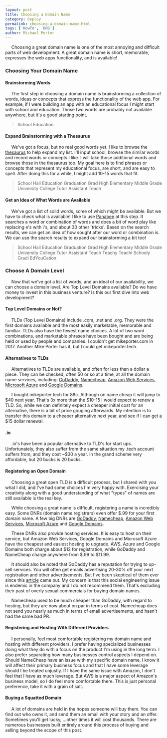 ```yaml
---
layout: post
title: Choosing a Domain Name
category: Deploy
permalink: choosing-a-domain-name.html
tags: ['HowTo', 'DNS']
author: Michael Porter
---
```


&nbsp;&nbsp;&nbsp;&nbsp;&nbsp;Choosing a great domain name is one of the most annoying and difficult parts of web development. A great domain name is short, memorable, expresses the web apps functionality, and is available!

<!-- more -->

### Choosing Your Domain Name

#### Brainstorming Words

&nbsp;&nbsp;&nbsp;&nbsp;&nbsp;The first step in choosing a domain name is brainstorming a collection of words, ideas or concepts that express the functionality of the web app. For example, if I were building an app with an educational focus I might start with school and education. Those two words are probably not available anywhere, but it's a good starting point.

> School Education

#### Expand Brainstorming with a Thesaurus

&nbsp;&nbsp;&nbsp;&nbsp;&nbsp;We've got a focus, but no real good words yet. I like to browse the [thesaurus](http://www.thesaurus.com/) to help expand my list. I'll input school, browse the similar words and record words or concepts I like. I will take those additional words and browse those in the thesaurus too. My goal here is to find phrases or concepts that represent my educational focus, are short, and are easy to spell. After doing this for a while, I might add 10-15 words that fit.

> School Hall Education Graduation Grad High Elementary Middle Grade
> University College Tutor Assistant Teach

#### Get an Idea of What Words are Available

&nbsp;&nbsp;&nbsp;&nbsp;&nbsp;We've got a list of solid words, some of which might be available. But we have to check what is available! I like to use [Panabee](www.panabee.com) at this step. It searches a word or combination of words and does a bit of word play like replacing e's with i's, and about 30 other 'tricks'. Based on the search results, we can get an idea of how sought after our word or combination is. We can use the search results to expand our brainstorming a bit too!

> School Hall Education Graduation Grad High Elementary Middle Grade
> University College Tutor Assistant Teach Teachy Teachi Schooly Gradi EdYouCation

### Choose A Domain Level

&nbsp;&nbsp;&nbsp;&nbsp;&nbsp;Now that we've got a list of words, and an ideal of our availability, we can choose a domain level. Are Top Level Domains available? Do we have money to invest in this business venture? Is this our first dive into web development?

#### Top Level Domains or Not?

&nbsp;&nbsp;&nbsp;&nbsp;&nbsp;TLDs (Top Level Domains) include .com, .net and .org. They were the first domains available and the most easily marketable, memorable and familiar. TLDs also have the fewest name choices. A lot of two word combinations, and marketable phrases have been bought and are being held or used by people and companies. I couldn't get mikeporter.com in 2017. Another Mike Porter has it, but I could get mikeporter.tech.

#### Alternatives to TLDs

&nbsp;&nbsp;&nbsp;&nbsp;&nbsp;Alternatives to TLDs are available, and often for less than a dollar a piece. They can be checked, often 50 or so at a time, at all the domain name services, including: [GoDaddy](https://www.godaddy.com/), [Namecheap](https://www.namecheap.com/), [Amazon Web Services](https://aws.amazon.com/route53/), [Microsoft Azure](https://azure.microsoft.com/en-us/services/dns/) and [Google Domains](https://domains.google/).

&nbsp;&nbsp;&nbsp;&nbsp;&nbsp;I bought mikeporter.tech for 88c. Although on name cheap it will jump to $40 next year. That's 3x more than the $10-15 I would expect to renew a TLD. So, while we can definitely expect a cheaper initial cost for an alternative, there is a bit of price gouging afterwards. My intention is to transfer this domain to a cheaper alternative next year, and see if I can get a $15 dollar renewal.

#### .io

&nbsp;&nbsp;&nbsp;&nbsp;&nbsp;.io's have been a popular alternative to TLD's for start ups. Unfortunately, they also suffer from the same situation my .tech account suffers from, and they cost ~$30 a year. In the grand scheme very affordable, but 20 bucks is 20 bucks.

#### Registering an Open Domain

&nbsp;&nbsp;&nbsp;&nbsp;&nbsp;Choosing a great open TLD is a difficult process, but I shared with you what I did, and I've had some choices I'm very happy with. Exercising your creativity along with a good understanding of what "types" of names are still available is the real key.


&nbsp;&nbsp;&nbsp;&nbsp;&nbsp;While choosing a great name is difficult, registering a name is incredibly easy. Some DNRs (domain name registrars) even offer $.99 for your first domain name. A few big DNRs are [GoDaddy](https://www.godaddy.com/), [Namecheap](https://www.namecheap.com/), [Amazon Web Services](https://aws.amazon.com/route53/), [Microsoft Azure](https://azure.microsoft.com/en-us/services/dns/) and [Google Domains](https://domains.google/).

&nbsp;&nbsp;&nbsp;&nbsp;&nbsp;These DNRs also provide hosting services. It is easy to host on their service, but Amazon Web Services, Google Domains and Microsoft Azure have the cheapest and easiest hosting to upgrade. AWS, Azure and Google Domains both charge about $12 for registration, while GoDaddy and NameCheap charge anywhere from $.99 to $11.99.

&nbsp;&nbsp;&nbsp;&nbsp;&nbsp;It should also be noted that GoDaddy has a reputation for trying to up-sell services. You will often get emails advertising 20-30% off your next registration and other advertisements. But I've been skeptical of them ever since this [article](https://medium.com/@N/how-i-lost-my-50-000-twitter-username-24eb09e026dd) came out. My concern is that this social engineering issue is endemic in the company and I do not recommend them. That's excluding their past of overly sexual commercials for buying domain names.

&nbsp;&nbsp;&nbsp;&nbsp;&nbsp;Namecheap used to be much cheaper than GoDaddy, with regard to hosting, but they are now about on par in terms of cost. Namecheap does not send you nearly as much in terms of email advertisements, and hasn't had the same bad PR.

#### Registering and Hosting With Different Providers

&nbsp;&nbsp;&nbsp;&nbsp;&nbsp;I personally, feel most comfortable registering my domain name and hosting with different providers. I prefer having specialized businesses doing what they do with a focus on the product I'm using in the long term. I also prefer separating how many businesses control aspects I depend on. Should NameCheap have an issue with my specific domain name, I know it will affect their primary business focus and that I have some leverage should I be treated unjustly. If I have the same issue with Amazon, I don't feel that I have as much leverage. But AWS is a major aspect of Amazon's business model, so I do feel more comfortable there. This is just personal preference, take it with a grain of salt.

#### Buying a Squatted Domain

&nbsp;&nbsp;&nbsp;&nbsp;&nbsp;A lot of domains are held in the hopes someone will buy them. You can find out who owns it, and send them an email with your story and an offer. Sometimes you'll get lucky, ...other times it will cost thousands. There are numerous businesses built entirely around this process of buying and selling beyond the scope of this post.
